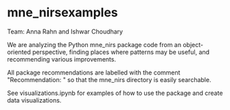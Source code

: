 # mne_nirsexamples
Team: Anna Rahn and Ishwar Choudhary

We are analyzing the Python mne_nirs package code from an object-oriented perspective, finding places where patterns may be useful, and recommending various improvements. 

All package recommendations are labelled with the comment "Recommendation: " so that the mne_nirs directory is easily searchable.

See visualizations.ipynb for examples of how to use the package and create data visualizations.
